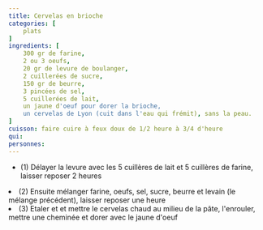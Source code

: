 ```yaml
---
title: Cervelas en brioche
categories: [
    plats
]
ingredients: [
    300 gr de farine,
    2 ou 3 oeufs,
    20 gr de levure de boulanger,
    2 cuillerées de sucre,
    150 gr de beurre,
    3 pincées de sel,
    5 cuillerées de lait,
    un jaune d'oeuf pour dorer la brioche,
    un cervelas de Lyon (cuit dans l'eau qui frémit), sans la peau.
]
cuisson: faire cuire à feux doux de 1/2 heure à 3/4 d'heure
qui: 
personnes: 
---
```


* (1) Délayer la levure avec les 5 cuillères de lait et 5 cuillères de farine, laisser reposer 2 heures</ul>
* (2) Ensuite mélanger farine, oeufs, sel, sucre, beurre et levain (le mélange précédent), laisser reposer une heure</ul>
* (3) Etaler et et mettre le cervelas chaud au milieu de la pâte, l'enrouler, mettre une cheminée et dorer avec le jaune d'oeuf</ul>

